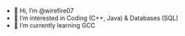 - 👋 Hi, I’m @wirefire07
- 👀 I’m interested in Coding (C++, Java) & Databases (SQL)
- 🌱 I’m currently learning GCC
<!---
wirefire07/wirefire07 is a ✨ special ✨ repository because its `README.md` (this file) appears on your GitHub profile.
You can click the Preview link to take a look at your changes.
--->
